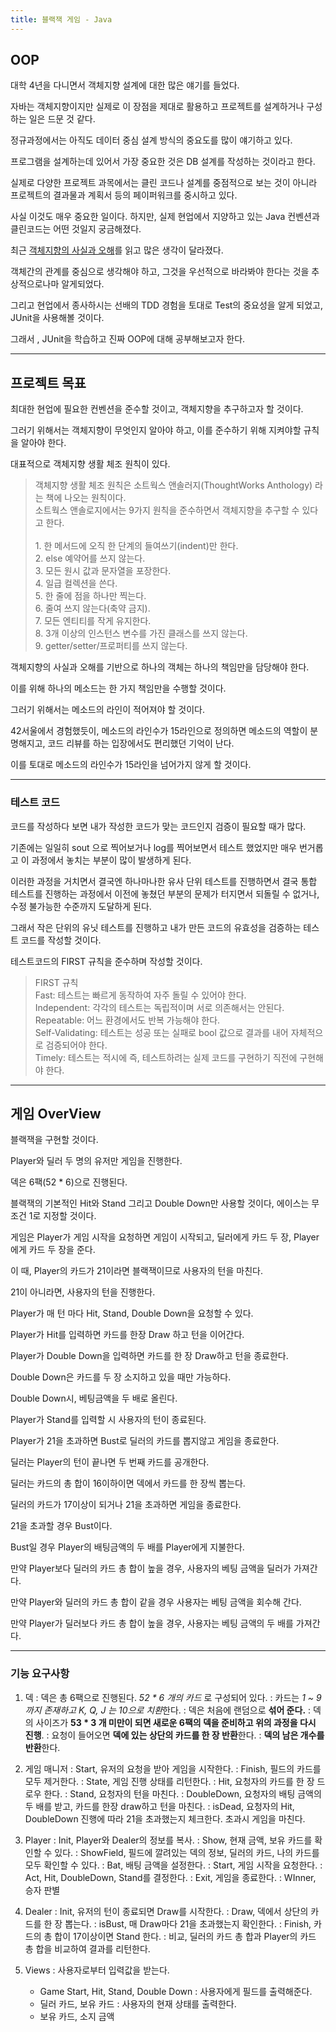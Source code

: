 ```yaml
---
title: 블랙잭 게임 - Java
---
```


## OOP
대학 4년을 다니면서 객체지향 설계에 대한 많은 얘기를 들었다.

자바는 객체지향이지만 실제로 이 장점을 제대로 활용하고 프로젝트를 설계하거나 구성하는 일은 드문 것 같다.

정규과정에서는 아직도 데이터 중심 설계 방식의 중요도를 많이 얘기하고 있다.

프로그램을 설계하는데 있어서 가장 중요한 것은 DB 설계를 작성하는 것이라고 한다.

실제로 다양한 프로젝트 과목에서는 클린 코드나 설계를 중점적으로 보는 것이 아니라 프로젝트의 결과물과 계획서 등의 페이퍼워크를 중시하고 있다.

사실 이것도 매우 중요한 일이다. 하지만, 실제 현업에서 지양하고 있는 Java 컨벤션과 클린코드는 어떤 것일지 궁금해졌다. 

최근  [객체지향의 사실과 오해](https://www.yes24.com/Product/Goods/18249021)를 읽고 많은 생각이 달라졌다. 

객체간의 관계를 중심으로 생각해야 하고, 그것을 우선적으로 바라봐야 한다는 것을 추상적으로나마 알게되었다.

그리고 현업에서 종사하시는 선배의 TDD 경험을 토대로 Test의 중요성을 알게 되었고, JUnit을 사용해볼 것이다.

그래서 , JUnit을 학습하고 진짜 OOP에 대해 공부해보고자 한다.


___

## 프로젝트 목표
최대한 현업에 필요한 컨벤션을 준수할 것이고, 객체지향을 추구하고자 할 것이다.

그러기 위해서는 객체지향이 무엇인지 알아야 하고, 이를 준수하기 위해 지켜야할 규칙을 알아야 한다.

대표적으로 객체지향 생활 체조 원칙이 있다.


 >  객체지향 생활 체조 원칙은 소트웍스 앤솔러지(ThoughtWorks Anthology) 라는 책에 나오는 원칙이다.<br/>
	소트웍스 앤솔로지에서는 9가지 원칙을 준수하면서 객체지향을 추구할 수 있다고 한다.<br/><br/>
	1. 한 메서드에 오직 한 단계의 들여쓰기(indent)만 한다.<br/>
	2. else 예약어를 쓰지 않는다.<br/>
	3. 모든 원시 값과 문자열을 포장한다.<br/>
	4. 일급 컬렉션을 쓴다.<br/>
	5. 한 줄에 점을 하나만 찍는다.<br/>
	6. 줄여 쓰지 않는다(축약 금지).<br/>
	7. 모든 엔티티를 작게 유지한다.<br/>
	8. 3개 이상의 인스턴스 변수를 가진 클래스를 쓰지 않는다.<br/>
	9. getter/setter/프로퍼티를 쓰지 않는다.<br/>


객체지향의 사실과 오해를 기반으로 하나의 객체는 하나의 책임만을 담당해야 한다.

이를 위해 하나의 메소드는 한 가지 책임만을 수행할 것이다.

그러기 위해서는 메소드의 라인이 적어져야 할 것이다.

42서울에서 경험했듯이, 메소드의 라인수가 15라인으로 정의하면 메소드의 역할이 분명해지고,
코드 리뷰를 하는 입장에서도 편리했던 기억이 난다.

이를 토대로 메소드의 라인수가 15라인을 넘어가지 않게 할 것이다.


___

### 테스트 코드

코드를 작성하다 보면 내가 작성한 코드가 맞는 코드인지 검증이 필요할 때가 많다.

기존에는 일일히  sout 으로 찍어보거나 log를 찍어보면서 테스트 했었지만 매우 번거롭고 이 과정에서 놓치는 부분이 많이 발생하게 된다.

이러한 과정을 거치면서 결국엔 하나마나한 유사 단위 테스트를 진행하면서 결국 통합 테스트를 진행하는 과정에서 이전에 놓쳤던 부분의 문제가 터지면서 되돌릴 수 없거나, 수정 불가능한 수준까지 도달하게 된다.

그래서 작은 단위의 유닛 테스트를 진행하고 내가 만든 코드의 유효성을 검증하는 테스트 코드를 작성할 것이다.

테스트코드의 FIRST 규칙을 준수하며 작성할 것이다.

> FIRST 규칙 <br/>
Fast: 테스트는 빠르게 동작하여 자주 돌릴 수 있어야 한다.<br/>
Independent: 각각의 테스트는 독립적이며 서로 의존해서는 안된다.<br/>
Repeatable: 어느 환경에서도 반복 가능해야 한다.<br/>
Self-Validating: 테스트는 성공 또는 실패로 bool 값으로 결과를 내어 자체적으로 검증되어야 한다.<br/>
Timely: 테스트는 적시에 즉, 테스트하려는 실제 코드를 구현하기 직전에 구현해야 한다.<br/>

___
## 게임 OverView
블랙잭을 구현할 것이다.

Player와 딜러 두 명의 유저만 게임을 진행한다.

덱은 6팩(52 * 6)으로 진행된다.

블랙잭의 기본적인 Hit와 Stand 그리고 Double Down만 사용할 것이다, 에이스는 무조건 1로 지정할 것이다.

게임은 Player가 게임 시작을 요청하면 게임이 시작되고, 딜러에게 카드 두 장, Player에게 카드 두 장을 준다.


이 때, Player의 카드가 21이라면 블랙잭이므로 사용자의 턴을 마친다.

21이 아니라면, 사용자의 턴을 진행한다. 


Player가 매 턴 마다 Hit, Stand, Double Down을 요청할 수 있다.


Player가 Hit를 입력하면 카드를 한장 Draw 하고 턴을 이어간다.

Player가 Double Down을 입력하면 카드를 한 장 Draw하고 턴을 종료한다.

Double Down은 카드를 두 장 소지하고 있을 때만 가능하다.

Double Down시, 베팅금액을 두 배로 올린다.

Player가 Stand를 입력할 시 사용자의 턴이 종료된다.

Player가 21을 초과하면 Bust로 딜러의 카드를 뽑지않고 게임을 종료한다.


딜러는 Player의 턴이 끝나면 두 번째 카드를 공개한다.

딜러는 카드의 총 합이 16이하이면 덱에서 카드를 한 장씩 뽑는다.

딜러의 카드가 17이상이 되거나 21을 초과하면 게임을 종료한다.

21을 초과할 경우 Bust이다.

Bust일 경우 Player의 배팅금액의 두 배를 Player에게 지불한다.


만약 Player보다 딜러의 카드 총 합이 높을 경우, 사용자의 베팅 금액을 딜러가 가져간다.

만약 Player와 딜러의 카드 총 합이 같을 경우 사용자는 베팅 금액을 회수해 간다.

만약 Player가 딜러보다 카드 총 합이 높을 경우, 사용자는 베팅 금액의 두 배를 가져간다.


___

### 기능 요구사항

1. 덱
: 덱은 총 6팩으로 진행된다. *52 \* 6 개의 카드* 로 구성되어 있다.
: 카드는 *1 ~ 9 까지 존재하고 K, Q, J 는 10으로 치환*한다.
: 덱은 처음에 랜덤으로 **섞어 준다.**
: 덱의 사이즈가 **53 * 3 개 미만이 되면 새로운 6팩의 덱을 준비하고 위의 과정을 다시 진행**.
: 요청이 들어오면 **덱에 있는 상단의 카드를 한 장 반환**한다.
: **덱의 남은 개수를 반환**한다.

2. 게임 매니저
: Start, 유저의 요청을 받아 게임을 시작한다.
: Finish, 필드의 카드를 모두 제거한다.
: State, 게임 진행 상태를 리턴한다.
: Hit, 요청자의 카드를 한 장 드로우 한다.
: Stand, 요청자의 턴을 마친다.
: DoubleDown, 요청자의 배팅 금액의 두 배를 받고, 카드를 한장 draw하고 턴을 마친다. 
: isDead, 요청자의 Hit, DoubleDown 진행에 따라 21을 초과했는지 체크한다. 초과시 게임을 마친다.

3. Player
: Init, Player와 Dealer의 정보를 복사.
: Show, 현재 금액, 보유 카드를 확인할 수 있다.
: ShowField, 필드에 깔려있는 덱의 정보, 딜러의 카드, 나의 카드를 모두 확인할 수 있다.
: Bat, 배팅 금액을 설정한다.
: Start, 게임 시작을 요청한다.
: Act, Hit, DoubleDown, Stand를 결정한다.
: Exit, 게임을 종료한다.
: WInner, 승자 판별

4. Dealer
: Init, 유저의 턴이 종료되면 Draw를 시작한다.
: Draw, 덱에서 상단의 카드를 한 장 뽑는다.
: isBust, 매 Draw마다  21을 초과했는지 확인한다.
: Finish, 카드의 총 합이 17이상이면 Stand 한다.
: 비교,  딜러의 카드 총 합과 Player의 카드 총 합을 비교하여 결과를 리턴한다.

5. Views
: 사용자로부터 입력값을 받는다.
	- Game Start, Hit, Stand, Double Down
: 사용자에게 필드를 출력해준다.
	- 딜러 카드, 보유 카드
: 사용자의 현재 상태를 출력한다.
	- 보유 카드, 소지 금액
